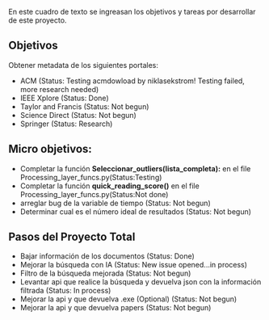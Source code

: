 En este cuadro de texto se ingreasan los objetivos y tareas por desarrollar de este proyecto.

## Objetivos
Obtener metadata de los siguientes portales:
- ACM (Status: Testing acmdowload by niklasekstrom! Testing failed, more research needed)
- IEEE Xplore (Status: Done)
- Taylor and Francis (Status: Not begun)
- Science Direct (Status: Not begun)
- Springer (Status: Research)


## Micro objetivos:
- Completar la función **Seleccionar_outliers(lista_completa):** en el file Processing_layer_funcs.py(Status:Testing)
- Completar la función **quick_reading_score()** en el file Processing_layer_funcs.py(Status:Not done)
- arreglar bug de la variable de tiempo (Status: Not begun)
- Determinar cual es el número ideal de resultados (Status: Not begun)


## Pasos del Proyecto Total
- Bajar información de los documentos (Status: Done)
- Mejorar la búsqueda con IA (Status: New issue opened...in process)
- Filtro de la búsqueda mejorada (Status: Not begun)
- Levantar api que realice la búsqueda y devuelva json con la información filtrada (Status: In process)
- Mejorar la api y que devuelva .exe (Optional) (Status: Not begun)
- Mejorar la api y que devuelva papers (Status: Not begun)

